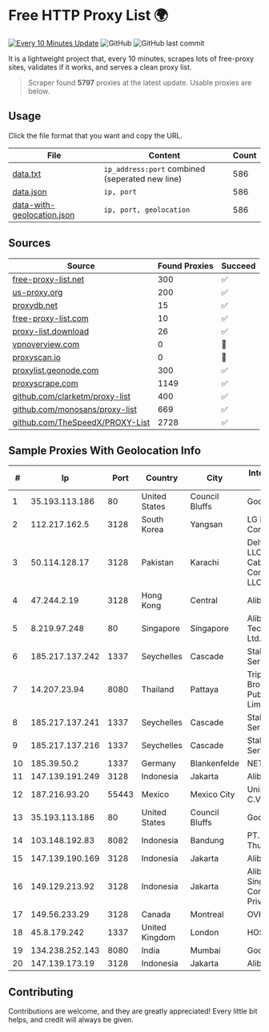 
# Free HTTP Proxy List 🌍

[![Every 10 Minutes Update](https://github.com/mertguvencli/http-proxy-list/actions/workflows/main.yml/badge.svg?branch=main)](https://github.com/mertguvencli/http-proxy-list/actions/workflows/main.yml)
![GitHub](https://img.shields.io/github/license/mertguvencli/http-proxy-list)
![GitHub last commit](https://img.shields.io/github/last-commit/mertguvencli/http-proxy-list)

It is a lightweight project that, every 10 minutes, scrapes lots of free-proxy sites, validates if it works, and serves a clean proxy list.


> Scraper found **5797** proxies at the latest update. Usable proxies are below.

## Usage

Click the file format that you want and copy the URL.


|File|Content|Count|
|----|-------|-----|
|[data.txt](https://raw.githubusercontent.com/mertguvencli/http-proxy-list/main/proxy-list/data.txt)|`ip_address:port` combined (seperated new line)|586|
|[data.json](https://raw.githubusercontent.com/mertguvencli/http-proxy-list/main/proxy-list/data.json)|`ip, port`|586|
|[data-with-geolocation.json](https://raw.githubusercontent.com/mertguvencli/http-proxy-list/main/proxy-list/data-with-geolocation.json)|`ip, port, geolocation`|586|

## Sources

|Source|Found Proxies|Succeed|
|------|-------------|-------|
|[free-proxy-list.net](https://free-proxy-list.net)|300|✅|
|[us-proxy.org](https://www.us-proxy.org)|200|✅|
|[proxydb.net](http://proxydb.net)|15|✅|
|[free-proxy-list.com](https://free-proxy-list.com/?page=&port=&type%5B%5D=http&type%5B%5D=https&up_time=0&search=Search)|10|✅|
|[proxy-list.download](https://www.proxy-list.download/HTTP)|26|✅|
|[vpnoverview.com](https://vpnoverview.com/privacy/anonymous-browsing/free-proxy-servers)|0|🚫|
|[proxyscan.io](https://www.proxyscan.io)|0|🚫|
|[proxylist.geonode.com](https://proxylist.geonode.com/api/proxy-list?limit=300&page=1&sort_by=lastChecked&sort_type=desc&protocols=http,https)|300|✅|
|[proxyscrape.com](https://api.proxyscrape.com/v2/?request=displayproxies&protocol=http&timeout=10000&country=all&ssl=all&anonymity=all)|1149|✅|
|[github.com/clarketm/proxy-list](https://raw.githubusercontent.com/clarketm/proxy-list/master/proxy-list-raw.txt)|400|✅|
|[github.com/monosans/proxy-list](https://raw.githubusercontent.com/monosans/proxy-list/main/proxies/http.txt)|669|✅|
|[github.com/TheSpeedX/PROXY-List](https://raw.githubusercontent.com/TheSpeedX/PROXY-List/master/http.txt)|2728|✅|


## Sample Proxies With Geolocation Info

|#|Ip|Port|Country|City|Internet Service Provider|
|-|--|----|-------|----|-------------------------|
|1|35.193.113.186|80|United States|Council Bluffs|Google LLC|
|2|112.217.162.5|3128|South Korea|Yangsan|LG DACOM Corporation|
|3|50.114.128.17|3128|Pakistan|Karachi|Delta Centric LLC, Comcast Cable Communications, LLC|
|4|47.244.2.19|3128|Hong Kong|Central|Alibaba.com LLC|
|5|8.219.97.248|80|Singapore|Singapore|Alibaba (US) Technology Co., Ltd.|
|6|185.217.137.242|1337|Seychelles|Cascade|Stallion Network Services Limited|
|7|14.207.23.94|8080|Thailand|Pattaya|Triple T Broadband Public Company Limited|
|8|185.217.137.241|1337|Seychelles|Cascade|Stallion Network Services Limited|
|9|185.217.137.216|1337|Seychelles|Cascade|Stallion Network Services Limited|
|10|185.39.50.2|1337|Germany|Blankenfelde|NETZNUTZ|
|11|147.139.191.249|3128|Indonesia|Jakarta|Alibaba.com LLC|
|12|187.216.93.20|55443|Mexico|Mexico City|Uninet S.A. de C.V.|
|13|35.193.113.186|80|United States|Council Bluffs|Google LLC|
|14|103.148.192.83|8082|Indonesia|Bandung|PT. Akashia Thuba Jaya|
|15|147.139.190.169|3128|Indonesia|Jakarta|Alibaba.com LLC|
|16|149.129.213.92|3128|Indonesia|Jakarta|Alibaba.com Singapore E-Commerce Private Limited|
|17|149.56.233.29|3128|Canada|Montreal|OVH Hosting|
|18|45.8.179.242|1337|United Kingdom|London|HOSTLAND|
|19|134.238.252.143|8080|India|Mumbai|Google LLC|
|20|147.139.173.19|3128|Indonesia|Jakarta|Alibaba.com LLC|



## Contributing

Contributions are welcome, and they are greatly appreciated! Every
little bit helps, and credit will always be given.

